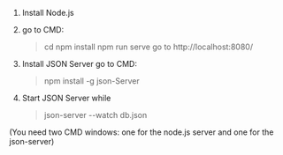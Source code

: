 1. Install Node.js
2. go to CMD:
    > cd <your-project name>
    > npm install
    > npm run serve
    > go to http://localhost:8080/

3. Install JSON Server
    go to CMD:
    > npm install -g json-Server
4. Start JSON Server while
    > json-server --watch db.json

(You need two CMD windows: one for the node.js server and one for the json-server)
